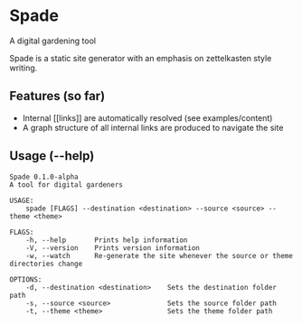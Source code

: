 # Spade

A digital gardening tool

Spade is a static site generator with an emphasis on zettelkasten style writing.

## Features (so far)

- Internal [[links]] are automatically resolved (see examples/content)
- A graph structure of all internal links are produced to navigate the site

## Usage (--help)

```
Spade 0.1.0-alpha
A tool for digital gardeners

USAGE:
    spade [FLAGS] --destination <destination> --source <source> --theme <theme>

FLAGS:
    -h, --help       Prints help information
    -V, --version    Prints version information
    -w, --watch      Re-generate the site whenever the source or theme directories change

OPTIONS:
    -d, --destination <destination>    Sets the destination folder path
    -s, --source <source>              Sets the source folder path
    -t, --theme <theme>                Sets the theme folder path
```

